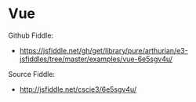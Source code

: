 # Vue

Github Fiddle:
- https://jsfiddle.net/gh/get/library/pure/arthurian/e3-jsfiddles/tree/master/examples/vue-6e5sgv4u/

Source Fiddle:
- http://jsfiddle.net/cscie3/6e5sgv4u/

